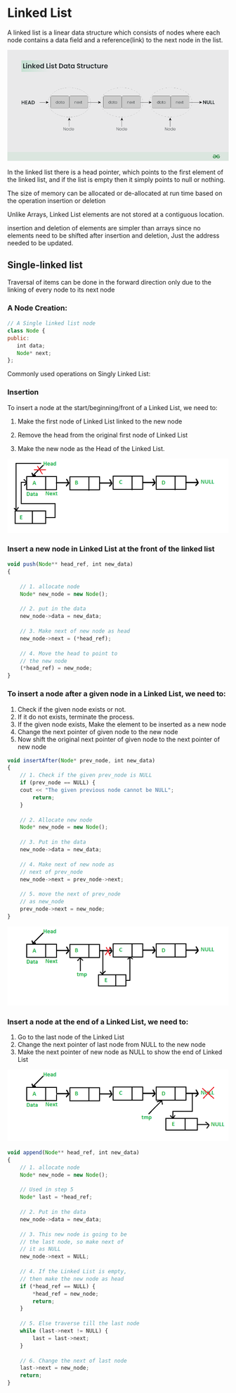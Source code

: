 # Linked List
A linked list is a linear data structure which consists of nodes where each node contains a data field and a reference(link) to the next node in the list.

![Alt text](Linked-List-Data-Structure.png)

 In the linked list there is a head pointer, which points to the first element of the linked list, and if the list is empty then it simply points to null or nothing.
 
  The size of memory can be allocated or de-allocated at run time based on the operation insertion or deletion

Unlike Arrays, Linked List elements are not stored at a contiguous location. 

 insertion and deletion of elements are simpler than arrays since no elements need to be shifted after insertion and deletion, Just the address needed to be updated.
 ## Single-linked list

 Traversal of items can be done in the forward direction only due to the linking of every node to its next node
 ### A Node Creation:
 ``` js
 // A Single linked list node
class Node {
public:
    int data;
    Node* next;
};
 ```

Commonly used operations on Singly Linked List:
### Insertion
To insert a node at the start/beginning/front of a Linked List, we need to:

1. Make the first node of Linked List linked to the new node

2. Remove the head from the original first node of Linked List

3. Make the new node as the Head of the Linked List.

![Alt text](Linkedlist_insert_at_start.png)



### Insert a new node in Linked List at the front of the linked list 

``` js
void push(Node** head_ref, int new_data)
{
 
    // 1. allocate node
    Node* new_node = new Node();
 
    // 2. put in the data
    new_node->data = new_data;
 
    // 3. Make next of new node as head
    new_node->next = (*head_ref);
 
    // 4. Move the head to point to
    // the new node
    (*head_ref) = new_node;
}
```
### To insert a node after a given node in a Linked List, we need to:

1. Check if the given node exists or not. 
2. If it do not exists, terminate the process.
3. If the given node exists,
Make the element to be inserted as a new node
4. Change the next pointer of given node to the new node
5. Now shift the original next pointer of given node to the next pointer of new node

``` js
void insertAfter(Node* prev_node, int new_data)
{
    // 1. Check if the given prev_node is NULL
    if (prev_node == NULL) {
    cout << "The given previous node cannot be NULL";
        return;
    }
 
    // 2. Allocate new node
    Node* new_node = new Node();
 
    // 3. Put in the data
    new_node->data = new_data;
 
    // 4. Make next of new node as
    // next of prev_node
    new_node->next = prev_node->next;
 
    // 5. move the next of prev_node
    // as new_node
    prev_node->next = new_node;
}
```

![Alt text](Linkedlist_insert_middle.png)

### Insert a node at the end of a Linked List, we need to:

1. Go to the last node of the Linked List
2. Change the next pointer of last node from NULL to the new node
3. Make the next pointer of new node as NULL to show the end of Linked List

![Alt text](Linkedlist_insert_last.png)

``` js
void append(Node** head_ref, int new_data)
{
    // 1. allocate node
    Node* new_node = new Node();
 
    // Used in step 5
    Node* last = *head_ref;
 
    // 2. Put in the data
    new_node->data = new_data;
 
    // 3. This new node is going to be
    // the last node, so make next of
    // it as NULL
    new_node->next = NULL;
 
    // 4. If the Linked List is empty,
    // then make the new node as head
    if (*head_ref == NULL) {
        *head_ref = new_node;
        return;
    }
 
    // 5. Else traverse till the last node
    while (last->next != NULL) {
        last = last->next;
    }
 
    // 6. Change the next of last node
    last->next = new_node;
    return;
}
```